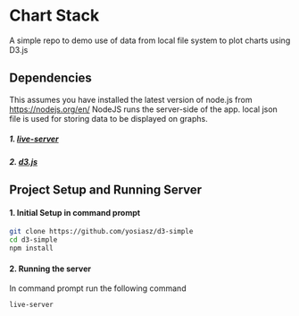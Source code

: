 # Chart Stack
A simple repo to demo use of data from local file system to plot
charts using D3.js

## Dependencies
This assumes you have installed the latest version of node.js from https://nodejs.org/en/
NodeJS runs the server-side of the app. local json file is used for storing data to be displayed on graphs.

##### 1. [live-server](https://github.com/tapio/live-server)
##### 2. [d3.js](https://www.npmjs.com/package/d3)

## Project Setup and Running Server
#### 1. Initial Setup in command prompt
```bash
git clone https://github.com/yosiasz/d3-simple
cd d3-simple
npm install
```

#### 2. Running the server
In command prompt run the following command
```bash
live-server
```
